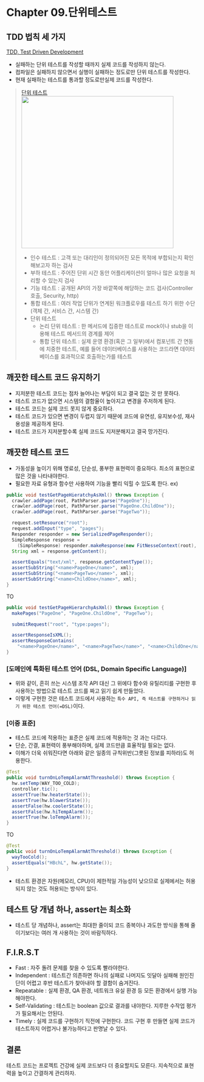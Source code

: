 # Chapter 09.단위테스트
## TDD 법칙 세 가지

[TDD, Test Driven Development](https://gmlwjd9405.github.io/2018/06/03/agile-tdd.html)
- 실패하는 단위 테스트를 작성할 때까지 실제 코드를 작성하지 않는다.
- 컴파일은 실패하지 않으면서 실행이 실패하는 정도로만 단위 테스트를 작성한다.
- 현재 실패하는 테스트를 통과할 정도로만실제 코드를 작성한다.

> [단위 테스트](https://sabarada.tistory.com/68)
> <img src="https://blog.kakaocdn.net/dn/bFRtWy/btqCsGRA5PS/wOe5BOofN9KXX7hNnbFRNk/img.png" width="400">
> 
> - 인수 테스트 : 고객 또는 대리인이 정의되어진 모든 목적에 부합되는지 확인해보고자 하는 검사 
> - 부하 테스트 : 주어진 단위 시간 동안 어플리케이션이 얼마나 많은 요청을 처리할 수 있는지 검사 
> - 기능 테스트 : 공개된 API의 가장 바깥쪽에 해당하는 코드 검사(Controller 호출, Security, http) 
> - 통합 테스트 : 여러 작업 단위가 연계된 워크플로우를 테스트 하기 위한 수단(객체 간, 서비스 간, 시스템 간) 
> - 단위 테스트 
>   - 논리 단위 테스트 : 한 메서드에 집중한 테스트로 mock이나 stub을 이용해 테스트 메서드의 경계를 제어
>   - 통합 단위 테스트 : 실제 운영 환경(혹은 그 일부)에서 컴포넌트 간 연동에 치중한 테스트, 예를 들어 데이터베이스를 사용하는 코드라면 데이터베이스를 효과적으로 호출하는가를 테스트
    
## 깨끗한 테스트 코드 유지하기
- 지저분한 테스트 코드는 점차 늘어나는 부담이 되고 결국 없는 것 만 못하다.
- 테스트 코드가 없으면 시스템의 결함율이 높아지고 변경을 주저하게 된다.
- 테스트 코드는 실제 코드 못지 않게 중요하다.
- 테스트 코드가 있으면 변경이 두렵지 않기 때문에 코드에 유연성, 유지보수성, 재사용성을 제공하게 된다.
- 테스트 코드가 지저분할수록 실제 코드도 지저분해지고 결국 망가진다.

## 깨끗한 테스트 코드
- 가동성을 높이기 위해 명료성, 단순성, 풍부한 표현력이 중요하다. 최소의 표현으로 많은 것을 나타내야한다.
- 필요한 자료 유형과 함수만 사용하여 기능을 빨리 익힐 수 있도록 한다.
ex)
``` JAVA
public void testGetPageHieratchyAsXml() throws Exception {
  crawler.addPage(root, PathParser.parse("PageOne"));
  crawler.addPage(root, PathParser.parse("PageOne.ChildOne"));
  crawler.addPage(root, PathParser.parse("PageTwo"));

  request.setResource("root");
  request.addInput("type", "pages");
  Responder responder = new SerializedPageResponder();
  SimpleResponse response =
    (SimpleResponse) responder.makeResponse(new FitNesseContext(root), request);
  String xml = response.getContent();

  assertEquals("text/xml", response.getContentType());
  assertSubString("<name>PageOne</name>", xml);
  assertSubString("<name>PageTwo</name>", xml);
  assertSubString("<name>ChildOne</name>", xml);
}
```
TO
``` JAVA
public void testGetPageHierarchyAsXml() throws Exception {
  makePages("PageOne", "PageOne.ChildOne", "PageTwo");

  submitRequest("root", "type:pages");

  assertResponseIsXML();
  assertResponseContains(
    "<name>PageOne</name>", "<name>PageTwo</name>", "<name>ChildOne</name>");
}

```
### [도메인에 특화된 테스트 언어 (DSL, Domain Specific Language)]
- 위와 같이, 흔히 쓰는 시스템 조작 API 대신 그 위에다 함수와 유틸리티를 구현한 후 사용하는 방법으로 테스트 코드를 짜고 읽기 쉽게 만들었다.
- 이렇게 구현한 것은 테스트 코드에서 사용하는 `특수 API, 즉 테스트를 구현하거나 읽기 위한 테스트 언어(=DSL)`이다.

### [이중 표준]
- 테스트 코드에 적용하는 표준은 실제 코드에 적용하는 것 과는 다르다.
- 단순, 간결, 표현력이 풍부해야하며, 실제 코드만큼 효율적일 필요는 없다.
- 이해가 더욱 쉬워진다면 아래와 같은 일종의 규칙위반(그릇된 정보를 피하라)도 허용한다.
``` JAVA
@Test
public void turnOnLoTempAlarmAtThreashold() throws Exception {
  hw.setTemp(WAY_TOO_COLD); 
  controller.tic(); 
  assertTrue(hw.heaterState());   
  assertTrue(hw.blowerState()); 
  assertFalse(hw.coolerState()); 
  assertFalse(hw.hiTempAlarm());       
  assertTrue(hw.loTempAlarm());
}
```
TO
```JAVA
@Test
public void turnOnLoTempAlarmAtThreshold() throws Exception {
  wayTooCold();
  assertEquals("HBchL", hw.getState()); 
}
```
- 테스트 환경은 자원(메모리, CPU)이 제한적일 가능성이 낮으므로 실제에서는 허용되지 않는 것도 허용되는 방식이 있다.

## 테스트 당 개념 하나, assert는 최소화
- 테스트 당 개념하나, assert는 최대한 줄이되 코드 중복이나 과도한 방식을 통해 줄이기보다는 여러 개 사용하는 것이 바람직하다.


## F.I.R.S.T
- Fast            : 자주 돌려 문제를 찾을 수 있도록 빨라야한다.
- Independent     : 테스트간 의존하면 하나의 실패로 나머지도 잇달아 실패해 원인진단이 어렵고 후반 테스트가 찾아내야 할 결함이 숨겨진다.
- Repeatable      : 실제 환경, QA 환경, 네트워크 유실 환경 등 모든 환경에서 실행 가능해야한다.
- Self-Validating : 테스트는 boolean 값으로 결과를 내야한다. 지루한 수작업 평가가 필요해서는 안된다.
- Timely          : 실제 코드를 구현하기 직전에 구현한다. 코드 구현 후 만들면 실제 코드가 테스트하지 어렵거나 불가능하다고 판명날 수 있다.

## 결론
테스트 코드는 프로젝트 건강에 실제 코드보다 더 중요할지도 모른다.
지속적으로 표현력을 높이고 간결하게 관리하자.


